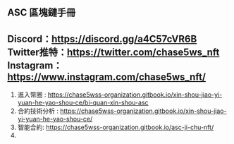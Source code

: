 ASC 區塊鏈手冊
---------------------------
Discord：https://discord.gg/a4C57cVR6B
Twitter推特：https://twitter.com/chase5ws_nft
Instagram：https://www.instagram.com/chase5ws_nft/
---------------------------
1. 進入幣圈 : https://chase5wss-organization.gitbook.io/xin-shou-jiao-yi-yuan-he-yao-shou-ce/bi-quan-xin-shou-asc
2. 合約技術分析 : https://chase5wss-organization.gitbook.io/xin-shou-jiao-yi-yuan-he-yao-shou-ce/
3. 智能合約: https://chase5wss-organization.gitbook.io/asc-ji-chu-nft/ 
4.
